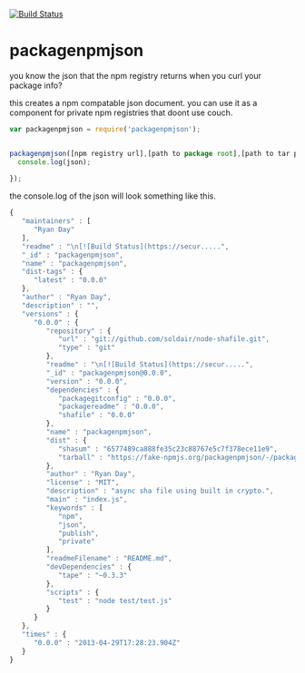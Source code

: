 
[![Build Status](https://secure.travis-ci.org/soldair/node-packagenpmjson.png)](http://travis-ci.org/soldair/node-packagenpmjson)

packagenpmjson
==============

you know the json that the npm registry returns when you curl your package info?

this creates a npm compatable json document. you can use it as a component for private npm registries that doont use couch.


```js
var packagenpmjson = require('packagenpmjson');


packagenpmjson([npm registry url],[path to package root],[path to tar produced by npm pack],function(err, json){
  console.log(json);
  
});

```

the console.log of the json will look something like this.

```js
{
   "maintainers" : [
      "Ryan Day"
   ],
   "readme" : "\n[![Build Status](https://secur.....",
   "_id" : "packagenpmjson",
   "name" : "packagenpmjson",
   "dist-tags" : {
      "latest" : "0.0.0"
   },
   "author" : "Ryan Day",
   "description" : "",
   "versions" : {
      "0.0.0" : {
         "repository" : {
            "url" : "git://github.com/soldair/node-shafile.git",
            "type" : "git"
         },
         "readme" : "\n[![Build Status](https://secur.....",
         "_id" : "packagenpmjson@0.0.0",
         "version" : "0.0.0",
         "dependencies" : {
            "packagegitconfig" : "0.0.0",
            "packagereadme" : "0.0.0",
            "shafile" : "0.0.0"
         },
         "name" : "packagenpmjson",
         "dist" : {
            "shasum" : "6577489ca888fe35c23c88767e5c7f378ece11e9",
            "tarball" : "https://fake-npmjs.org/packagenpmjson/-/packagenpmjson-0.0.0.tgz"
         },
         "author" : "Ryan Day",
         "license" : "MIT",
         "description" : "async sha file using built in crypto.",
         "main" : "index.js",
         "keywords" : [
            "npm",
            "json",
            "publish",
            "private"
         ],
         "readmeFilename" : "README.md",
         "devDependencies" : {
            "tape" : "~0.3.3"
         },
         "scripts" : {
            "test" : "node test/test.js"
         }
      }
   },
   "times" : {
      "0.0.0" : "2013-04-29T17:28:23.904Z"
   }
}


```


